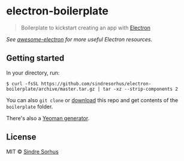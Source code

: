 # electron-boilerplate

> Boilerplate to kickstart creating an app with [Electron](https://github.com/atom/electron)

*See [awesome-electron](https://github.com/sindresorhus/awesome-electron) for more useful Electron resources.*


## Getting started

In your directory, run:

```
$ curl -fsSL https://github.com/sindresorhus/electron-boilerplate/archive/master.tar.gz | tar -xz --strip-components 2
```

You can also `git clone` or [download](https://github.com/sindresorhus/electron-boilerplate/archive/master.zip) this repo and get contents of the `boilerplate` folder.

There's also a [Yeoman generator](https://github.com/sindresorhus/generator-electron).


## License

MIT © [Sindre Sorhus](http://sindresorhus.com)
